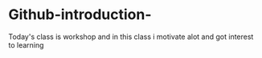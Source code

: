 # Github-introduction-
Today's class is workshop and in this class i motivate alot and got interest to learning 
